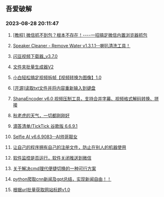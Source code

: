 ## 吾爱破解 
### 2023-08-28 20:11:47

1. [[教程] 微信抓不到包？根本不存在！----一招搞定微信内置浏览器抓包](https://www.52pojie.cn/thread-1826013-1-1.html)

2. [Speaker Cleaner - Remove Water v1.3.1.1--喇叭清洗工具！](https://www.52pojie.cn/thread-1826048-1-1.html)

3. [闪豆视频下载器_v3.7.0](https://www.52pojie.cn/thread-1826187-1-1.html)

4. [文件夹批量生成器V2](https://www.52pojie.cn/thread-1826182-1-1.html)

5. [小白轻松搞定视频拆帧【视频转换为图像】1.0](https://www.52pojie.cn/thread-1826171-1-1.html)

6. [[开源]读取txt文件并将内容重新输入到键盘](https://www.52pojie.cn/thread-1826086-1-1.html)

7. [ShanaEncoder v6.0 视频压制工具，支持合并字幕、视频格式解码转换、拼接](https://www.52pojie.cn/thread-1826210-1-1.html)

8. [秋老虎的天气，一切都刚刚好](https://www.52pojie.cn/thread-1826043-1-1.html)

9. [滴答清单/TickTick 谷歌版 6.6.9.1](https://www.52pojie.cn/thread-1826055-1-1.html)

10. [Selfie AI v6.6.9083--AI帅哥靓女](https://www.52pojie.cn/thread-1826188-1-1.html)

11. [让自己的程序拥有自己的注册文件，防止在别人的机器使用](https://www.52pojie.cn/thread-1826088-1-1.html)

12. [软件监控是否运行，软件关闭推送到微信](https://www.52pojie.cn/thread-1826156-1-1.html)

13. [关于解决cmd理代便捷切换的一种可行方案](https://www.52pojie.cn/thread-1826113-1-1.html)

14. [python爬取cnn新闻及gpt总结，实现新闻自由！！](https://www.52pojie.cn/thread-1826246-1-1.html)

15. [根据url批量获取网站标题v1.0](https://www.52pojie.cn/thread-1826199-1-1.html)


